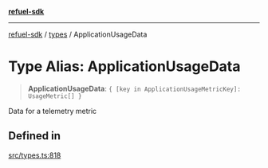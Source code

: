 [**refuel-sdk**](../../README.md)

***

[refuel-sdk](../../modules.md) / [types](../README.md) / ApplicationUsageData

# Type Alias: ApplicationUsageData

> **ApplicationUsageData**: `{ [key in ApplicationUsageMetricKey]: UsageMetric[] }`

Data for a telemetry metric

## Defined in

[src/types.ts:818](https://github.com/refuel-ai/refuel-sdk/blob/992e715e614e75caa11e039ae8b03c5366ed7bea/src/types.ts#L818)
